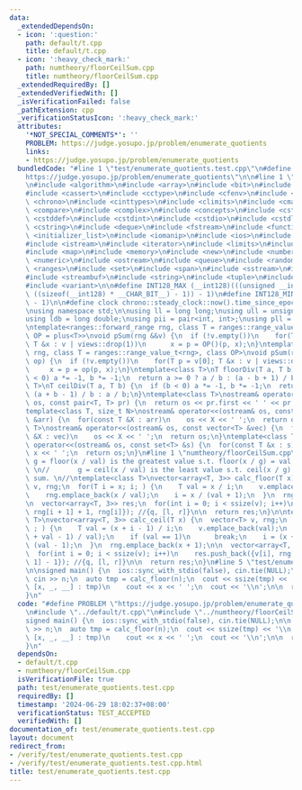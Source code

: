 ```yaml
---
data:
  _extendedDependsOn:
  - icon: ':question:'
    path: default/t.cpp
    title: default/t.cpp
  - icon: ':heavy_check_mark:'
    path: numtheory/floorCeilSum.cpp
    title: numtheory/floorCeilSum.cpp
  _extendedRequiredBy: []
  _extendedVerifiedWith: []
  _isVerificationFailed: false
  _pathExtension: cpp
  _verificationStatusIcon: ':heavy_check_mark:'
  attributes:
    '*NOT_SPECIAL_COMMENTS*': ''
    PROBLEM: https://judge.yosupo.jp/problem/enumerate_quotients
    links:
    - https://judge.yosupo.jp/problem/enumerate_quotients
  bundledCode: "#line 1 \"test/enumerate_quotients.test.cpp\"\n#define PROBLEM \"\
    https://judge.yosupo.jp/problem/enumerate_quotients\"\n\n#line 1 \"default/t.cpp\"\
    \n#include <algorithm>\n#include <array>\n#include <bit>\n#include <bitset>\n\
    #include <cassert>\n#include <cctype>\n#include <cfenv>\n#include <cfloat>\n#include\
    \ <chrono>\n#include <cinttypes>\n#include <climits>\n#include <cmath>\n#include\
    \ <compare>\n#include <complex>\n#include <concepts>\n#include <cstdarg>\n#include\
    \ <cstddef>\n#include <cstdint>\n#include <cstdio>\n#include <cstdlib>\n#include\
    \ <cstring>\n#include <deque>\n#include <fstream>\n#include <functional>\n#include\
    \ <initializer_list>\n#include <iomanip>\n#include <ios>\n#include <iostream>\n\
    #include <istream>\n#include <iterator>\n#include <limits>\n#include <list>\n\
    #include <map>\n#include <memory>\n#include <new>\n#include <numbers>\n#include\
    \ <numeric>\n#include <ostream>\n#include <queue>\n#include <random>\n#include\
    \ <ranges>\n#include <set>\n#include <span>\n#include <sstream>\n#include <stack>\n\
    #include <streambuf>\n#include <string>\n#include <tuple>\n#include <type_traits>\n\
    #include <variant>\n\n#define INT128_MAX (__int128)(((unsigned __int128) 1 <<\
    \ ((sizeof(__int128) * __CHAR_BIT__) - 1)) - 1)\n#define INT128_MIN (-INT128_MAX\
    \ - 1)\n\n#define clock chrono::steady_clock::now().time_since_epoch().count()\n\
    \nusing namespace std;\n\nusing ll = long long;\nusing ull = unsigned long long;\n\
    using ldb = long double;\nusing pii = pair<int, int>;\nusing pll = pair<ll, ll>;\n\
    \ntemplate<ranges::forward_range rng, class T = ranges::range_value_t<rng>, class\
    \ OP = plus<T>>\nvoid pSum(rng &&v) {\n  if (!v.empty())\n    for(T p = v[0];\
    \ T &x : v | views::drop(1))\n      x = p = OP()(p, x);\n}\ntemplate<ranges::forward_range\
    \ rng, class T = ranges::range_value_t<rng>, class OP>\nvoid pSum(rng &&v, OP\
    \ op) {\n  if (!v.empty())\n    for(T p = v[0]; T &x : v | views::drop(1))\n \
    \     x = p = op(p, x);\n}\ntemplate<class T>\nT floorDiv(T a, T b) {\n  if (b\
    \ < 0) a *= -1, b *= -1;\n  return a >= 0 ? a / b : (a - b + 1) / b;\n}\ntemplate<class\
    \ T>\nT ceilDiv(T a, T b) {\n  if (b < 0) a *= -1, b *= -1;\n  return a >= 0 ?\
    \ (a + b - 1) / b : a / b;\n}\ntemplate<class T>\nostream& operator<<(ostream&\
    \ os, const pair<T, T> pr) {\n  return os << pr.first << ' ' << pr.second;\n}\n\
    template<class T, size_t N>\nostream& operator<<(ostream& os, const array<T, N>\
    \ &arr) {\n  for(const T &X : arr)\n    os << X << ' ';\n  return os;\n}\ntemplate<class\
    \ T>\nostream& operator<<(ostream& os, const vector<T> &vec) {\n  for(const T\
    \ &X : vec)\n    os << X << ' ';\n  return os;\n}\ntemplate<class T>\nostream&\
    \ operator<<(ostream& os, const set<T> &s) {\n  for(const T &x : s)\n    os <<\
    \ x << ' ';\n  return os;\n}\n#line 1 \"numtheory/floorCeilSum.cpp\"\n// note:\
    \ g = floor(x / val) is the greatest value s.t. floor(x / g) = val for floor sum,\
    \ \n//       g = ceil(x / val) is the least value s.t. ceil(x / g) = val for ceil\
    \ sum. \n//\ntemplate<class T>\nvector<array<T, 3>> calc_floor(T x) {\n  vector<T>\
    \ v, rng;\n  for(T i = x; i; ) {\n    T val = x / i;\n    v.emplace_back(val);\n\
    \    rng.emplace_back(x / val);\n    i = x / (val + 1);\n  }\n  rng.emplace_back(0);\n\
    \n  vector<array<T, 3>> res;\n  for(int i = 0; i < ssize(v); i++)\n    res.push_back({v[i],\
    \ rng[i + 1] + 1, rng[i]}); //{q, [l, r]}\n\n  return res;\n}\n\ntemplate<class\
    \ T>\nvector<array<T, 3>> calc_ceil(T x) {\n  vector<T> v, rng;\n  for(T i = 1;\
    \ ; ) {\n    T val = (x + i - 1) / i;\n    v.emplace_back(val);\n    rng.emplace_back((x\
    \ + val - 1) / val);\n    if (val == 1)\n      break;\n    i = (x + val - 2) /\
    \ (val - 1);\n  }\n  rng.emplace_back(x + 1);\n\n  vector<array<T, 3>> res;\n\
    \  for(int i = 0; i < ssize(v); i++)\n    res.push_back({v[i], rng[i], rng[i +\
    \ 1] - 1}); //{q, [l, r]}\n\n  return res;\n}\n#line 5 \"test/enumerate_quotients.test.cpp\"\
    \n\nsigned main() {\n  ios::sync_with_stdio(false), cin.tie(NULL);\n\n  ll n;\
    \ cin >> n;\n  auto tmp = calc_floor(n);\n  cout << ssize(tmp) << '\\n';\n  for(auto\
    \ [x, _, __] : tmp)\n    cout << x << ' ';\n  cout << '\\n';\n\n  return 0;\n\
    }\n"
  code: "#define PROBLEM \"https://judge.yosupo.jp/problem/enumerate_quotients\"\n\
    \n#include \"../default/t.cpp\"\n#include \"../numtheory/floorCeilSum.cpp\"\n\n\
    signed main() {\n  ios::sync_with_stdio(false), cin.tie(NULL);\n\n  ll n; cin\
    \ >> n;\n  auto tmp = calc_floor(n);\n  cout << ssize(tmp) << '\\n';\n  for(auto\
    \ [x, _, __] : tmp)\n    cout << x << ' ';\n  cout << '\\n';\n\n  return 0;\n\
    }\n"
  dependsOn:
  - default/t.cpp
  - numtheory/floorCeilSum.cpp
  isVerificationFile: true
  path: test/enumerate_quotients.test.cpp
  requiredBy: []
  timestamp: '2024-06-29 18:02:37+08:00'
  verificationStatus: TEST_ACCEPTED
  verifiedWith: []
documentation_of: test/enumerate_quotients.test.cpp
layout: document
redirect_from:
- /verify/test/enumerate_quotients.test.cpp
- /verify/test/enumerate_quotients.test.cpp.html
title: test/enumerate_quotients.test.cpp
---
```

